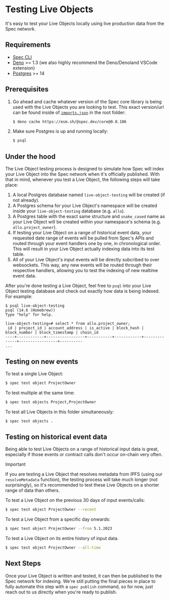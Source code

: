 # Testing Live Objects

It's easy to test your Live Objects locally using live production data from the Spec network.

## Requirements

* [Spec CLI](./CLI-Setup.md)
* [Deno](https://deno.com/manual@v1.33.1/getting_started/installation) >= 1.3 (we also highly recommend the Deno/Denoland VSCode extension)
* [Postgres](https://www.moncefbelyamani.com/how-to-install-postgresql-on-a-mac-with-homebrew-and-lunchy/) >= 14

## Prerequisites

1) Go ahead and cache whatever version of the Spec core library is being used with the Live Objects you are looking to test. This exact version/url can be found inside of [`imports.json`](../imports.json) in the root folder:
    ```bash
    $ deno cache https://esm.sh/@spec.dev/core@0.0.106
    ```

2) Make sure Postgres is up and running locally:
    ```bash
    $ psql
    ```

## Under the hood

The Live Object testing process is designed to simulate how Spec will index your Live Object into the Spec network when it's officially published. With that in mind, whenever you test a Live Object, the following steps will take place:

1. A local Postgres database named `live-object-testing` will be created (if not already).
2. A Postgres schema for your Live Object's namespace will be created inside your `live-object-testing` database (e.g. `allo`).
3. A Postgres table with the exact same structure and `snake_cased` name as your Live Object will be created within your namespace's schema (e.g. `allo.project_owner`).
4. If testing your Live Object on a range of historical event data, your requested date range of events will be pulled from Spec's APIs and routed through your event handlers one by one, in chronological order. This will result in your Live Object actually indexing data into its test table.
5. All of your Live Object's input events will be directly subcribed to over websockets. This way, any new events will be routed through their respective handlers, allowing you to test the indexing of new realtime event data.

After you're done testing a Live Object, feel free to `psql` into your Live Object testing database and check out exactly how data is being indexed. For example:
```
$ psql live-object-testing
psql (14.6 (Homebrew))
Type "help" for help.

live-object-testing=# select * from allo.project_owner;
 id | project_id | account_address | is_active | block_hash | block_number | block_timestamp | chain_id 
----+------------+-----------------+-----------+------------+--------------+-----------------+----------
...
```

## Testing on new events

To test a single Live Object:

```bash
$ spec test object ProjectOwner
```

To test multiple at the same time:

```bash
$ spec test objects Project,ProjectOwner
```

To test all Live Objects in this folder simultaneously:

```bash
$ spec test objects .
```

## Testing on historical event data

Being able to test Live Objects on a range of historical input data is great, especially if those events or contract calls don't occur on-chain very often.

> [!IMPORTANT]  
> If you are testing a Live Object that resolves metadata from IPFS (using our `resolveMetadata` function), the testing process will take much longer (not surprisingly), so it's recommended to test these Live Objects on a shorter range of data than others.

To test a Live Object on the previous 30 days of input events/calls:

```bash
$ spec test object ProjectOwner --recent
```

To test a Live Object from a specific day onwards:

```bash
$ spec test object ProjectOwner --from 5.1.2023
```

To test a Live Object on its entire history of input data.

```bash
$ spec test object ProjectOwner --all-time
```

## Next Steps

Once your Live Object is written and tested, it can then be published to the Spec network for indexing. We're still putting the final pieces in place to fully automate this step with a `spec publish` command, so for now, just reach out to us directly when you're ready to publish.